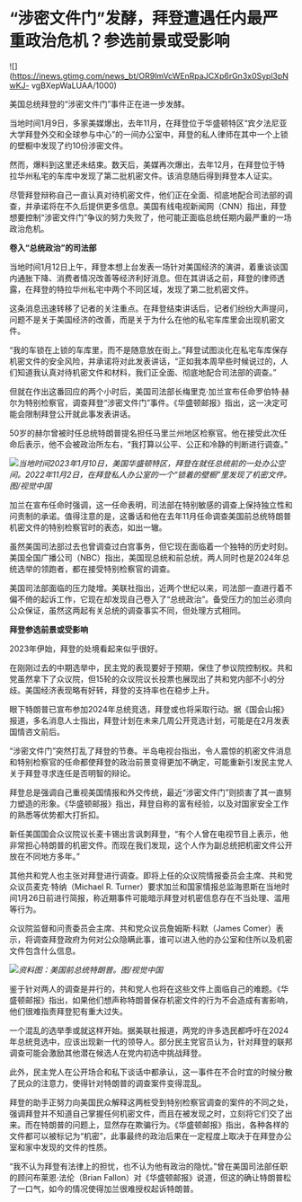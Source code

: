 # “涉密文件门”发酵，拜登遭遇任内最严重政治危机？参选前景或受影响

![](https://inews.gtimg.com/news_bt/OR9lmVcWEnRpaJCXp6rGn3x0Sypl3pNwKJ-
vgBXepWaLUAA/1000)

美国总统拜登的“涉密文件门”事件正在进一步发酵。

当地时间1月9日，多家美媒爆出，去年11月，在拜登位于华盛顿特区“宾夕法尼亚大学拜登外交和全球参与中心”的一间办公室中，拜登的私人律师在其中一个上锁的壁橱中发现了约10份涉密文件。

然而，爆料到这里还未结束。数天后，美媒再次爆出，去年12月，在拜登位于特拉华州私宅的车库中发现了第二批机密文件。该消息随后得到拜登本人证实。

尽管拜登辩称自己一直认真对待机密文件，他们正在全面、彻底地配合司法部的调查，并承诺将在不久后提供更多信息。美国有线电视新闻网（CNN）指出，拜登想要控制“涉密文件门”争议的努力失败了，他可能正面临总统任期内最严重的一场政治危机。

**卷入“总统政治”的司法部**

当地时间1月12日上午，拜登本想上台发表一场针对美国经济的演讲，着重谈谈国内通胀下降、消费者情况改善等经济利好消息。但在其讲话之前，拜登的律师透露，在拜登的特拉华州私宅中两个不同区域，发现了第二批机密文件。

这条消息迅速转移了记者的关注重点。在拜登结束讲话后，记者们纷纷大声提问，问题不是关于美国经济的改善，而是关于为什么在他的私宅车库里会出现机密文件。

“我的车锁在上锁的车库里，而不是随意放在街上。”拜登试图淡化在私宅车库保存机密文件的安全风险，并承诺将对此发表讲话，“正如我本周早些时候说过的，人们知道我认真对待机密文件和材料，我们正全面、彻底地配合司法部的调查。”

但就在作出这番回应的两个小时后，美国司法部长梅里克·加兰宣布任命罗伯特·赫尔为特别检察官，调查拜登“涉密文件门”事件。《华盛顿邮报》指出，这一决定可能会限制拜登公开就此事发表讲话。

50岁的赫尔曾被时任总统特朗普提名担任马里兰州地区检察官。他在接受此次任命后表示，他不会被政治所左右，“我打算以公平、公正和冷静的判断进行调查。”

![](https://inews.gtimg.com/news_bt/Of8YjwiZPUzAACr0amiBVX8AoYdyIqO2S7qCGk3uGgNvgAA/1000)_当地时间2023年1月10日，美国华盛顿特区，拜登在就任总统前的一处办公空间。2022年11月2日，在拜登私人办公室的一个“锁着的壁橱”里发现了机密文件。图/视觉中国_

加兰在宣布任命时强调，这一任命表明，司法部在特别敏感的调查上保持独立性和问责制的承诺。值得注意的是，这番话和他在去年11月任命调查美国前总统特朗普机密文件的特别检察官时的表态，如出一辙。

虽然美国司法部过去也曾调查过白宫事务，但它现在面临着一个独特的历史时刻。美国全国广播公司（NBC）指出，美国现总统和前总统，两人同时也是2024年总统选举的领跑者，都在接受特别检察官的调查。

美国司法部面临的压力陡增。美联社指出，近两个世纪以来，司法部一直进行着不偏不倚的起诉工作，它现在却发现自己卷入了“总统政治”。备受压力的加兰必须向公众保证，虽然这两起有关总统的调查事实不同，但处理方式相同。

**拜登参选前景或受影响**

2023年伊始，拜登的处境看起来似乎很好。

在刚刚过去的中期选举中，民主党的表现要好于预期，保住了参议院控制权。共和党虽然拿下了众议院，但15轮的众议院议长投票也展现出了共和党内部不小的分歧。美国经济表现略有好转，拜登的支持率也在稳步上升。

眼下特朗普已宣布参加2024年总统竞选，拜登或也将采取行动。据《国会山报》报道，多名消息人士指出，拜登计划在未来几周公开竞选计划，可能是在2月发表国情咨文前后。

“涉密文件门”突然打乱了拜登的节奏。半岛电视台指出，令人震惊的机密文件消息和特别检察官的任命都使拜登的政治前景变得更加不确定，可能重新引发民主党人关于拜登寻求连任是否明智的辩论。

拜登总是强调自己重视美国情报和外交传统，最近“涉密文件门”则损害了其一直努力塑造的形象。《华盛顿邮报》指出，拜登自称的富有经验，以及对国家安全工作的熟悉等优势都大打折扣。

新任美国国会众议院议长麦卡锡出言讽刺拜登，“有个人曾在电视节目上表示，他非常担心特朗普的机密文件。而现在我们发现，这个人作为副总统把机密文件公开放在不同地方多年。”

其他共和党人也主张对拜登进行调查。即将上任的众议院情报委员会主席、共和党众议员麦克·特纳（Michael R.
Turner）要求加兰和国家情报总监海恩斯在当地时间1月26日前进行简报，称近期事件可能暗示拜登对机密信息存在不当处理、滥用等行为。

众议院监督和问责委员会主席、共和党众议员詹姆斯·科默（James
Comer）表示，将调查拜登政府为何对公众隐瞒此事，谁可以进入他的办公室和住所以及机密文件包含什么信息。

![](https://inews.gtimg.com/news_bt/OtBnKp4l_EfeFtxrMxvaTSkMjwLzHGFh86Xg9GxZcayA8AA/1000)_资料图：美国前总统特朗普。图/视觉中国_

鉴于针对两人的调查是并行的，共和党人也将在这些文件上面临自己的难题。《华盛顿邮报》指出，如果他们想声称特朗普保存机密文件的行为不会造成有害影响，他们很难指责拜登犯有重大过失。

一个混乱的选举季或就这样开始。据美联社报道，两党的许多选民都呼吁在2024年总统竞选中，应该出现新一代的领导人。部分民主党官员认为，针对拜登的联邦调查可能会激励其他潜在候选人在党内初选中挑战拜登。

此外，民主党人在公开场合和私下谈话中都承认，这一事件在不合时宜的时候分散了民众的注意力，使得针对特朗普的调查案件变得混乱。

拜登的助手正努力向美国民众解释这两桩受到特别检察官调查的案件的不同之处，强调拜登并不知道自己掌握任何机密文件，而且在被发现之时，立刻将它们交了出来。而在特朗普的问题上，显然存在欺骗行为。《华盛顿邮报》指出，各种各样的文件都可以被标记为“机密”，此事最终的政治后果在一定程度上取决于在拜登办公室和家中发现的文件的性质。

“我不认为拜登有法律上的担忧，也不认为他有政治的隐忧。”曾在美国司法部任职的顾问布莱恩·法伦（Brian
Fallon）对《华盛顿邮报》说道，但这的确让特朗普松了一口气，如今的情况使得加兰很难授权起诉特朗普。

